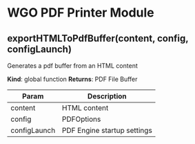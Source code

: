 # WGO PDF Printer Module

## exportHTMLToPdfBuffer(content, config, configLaunch)

Generates a pdf buffer from an HTML content

**Kind**: global function
**Returns**: PDF File Buffer

| Param | Description |
| --- | --- |
| content | HTML content |
| config | PDFOptions |
| configLaunch | PDF Engine startup settings |
